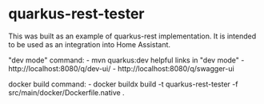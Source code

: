 # quarkus-rest-tester

This was built as an example of quarkus-rest implementation. It is intended to be used as an integration into Home Assistant.

"dev mode" command:
    - mvn quarkus:dev
helpful links in "dev mode"
    - http://localhost:8080/q/dev-ui/
    - http://localhost:8080/q/swagger-ui

docker build command:
    - docker buildx build -t quarkus-rest-tester -f src/main/docker/Dockerfile.native .
